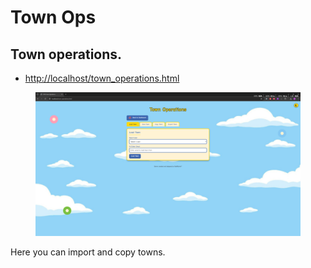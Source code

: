 # Town Ops



## Town operations.

* [http://localhost/town\_operations.html](http://localhost/town_operations.html)

<figure><img src="../.gitbook/assets/image (4).png" alt=""><figcaption></figcaption></figure>

Here you can import and copy towns.
